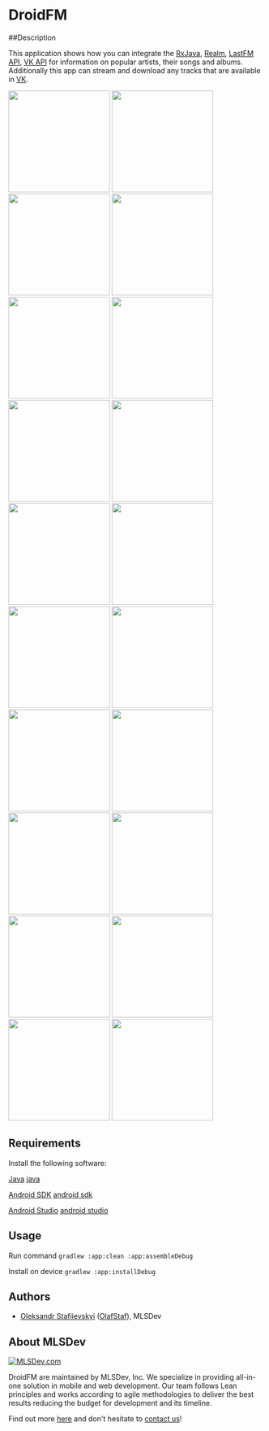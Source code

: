 # DroidFM

##Description

This application shows how you can integrate the [RxJava], [Realm], [LastFM API], [VK API] 
for information on popular artists, their songs and albums.
Additionally this app can stream and download any tracks that are available in [VK].

<img src="/screen/S1.jpg" width="200">
<img src="/screen/S2.jpg" width="200">
<img src="/screen/S3.jpg" width="200">
<img src="/screen/S4.jpg" width="200">
<img src="/screen/S5.jpg" width="200">
<img src="/screen/S6.jpg" width="200">
<img src="/screen/S7.jpg" width="200">
<img src="/screen/S8.jpg" width="200">
<img src="/screen/S9.jpg" width="200">
<img src="/screen/S11.jpg" width="200">
<img src="/screen/S12.jpg" width="200">
<img src="/screen/S13.jpg" width="200">
<img src="/screen/S14.jpg" width="200">
<img src="/screen/S15.jpg" width="200">
<img src="/screen/S16.jpg" width="200">
<img src="/screen/S17.jpg" width="200">
<img src="/screen/S18.jpg" width="200">
<img src="/screen/S19.jpg" width="200">
<img src="/screen/S20.jpg" width="200">
<img src="/screen/S21.jpg" width="200">

## Requirements
Install the following software:

[Java] [java]

[Android SDK] [android sdk]

[Android Studio] [android studio]

## Usage

Run command 
	`gradlew :app:clean :app:assembleDebug`

Install on device 
  `gradlew :app:installDebug`
  
## Authors
* [Oleksandr Stafiievskyi](mailto:stafiiyevskyi@mlsdev.com) ([OlafStaf][github-OlafStaf]), MLSDev 

## About MLSDev

[<img src="https://cloud.githubusercontent.com/assets/1778155/11761239/ccfddf60-a0c2-11e5-8f2a-8573029ab09d.png" alt="MLSDev.com">][mlsdev]

DroidFM are maintained by MLSDev, Inc. We specialize in providing all-in-one solution in mobile and web development. Our team follows Lean principles and works according to agile methodologies to deliver the best results reducing the budget for development and its timeline. 

Find out more [here][mlsdev] and don't hesitate to [contact us][contact]!

[mlsdev]: http://mlsdev.com
[contact]: http://mlsdev.com/contact_us
[android studio]: https://developer.android.com/intl/ru/sdk/index.html
[java]: http://www.oracle.com/technetwork/java/javase/downloads/jre7-downloads-1880261.html
[android sdk]: https://developer.android.com/intl/ru/sdk/index.html
[github-OlafStaf]: https://github.com/OlafStaf
[RxJava]:https://github.com/ReactiveX/RxJava
[Realm]:https://realm.io/
[LastFM API]:http://www.last.fm/api
[VK API]:https://vk.com/dev/main
[VK]:https://vk.com/
